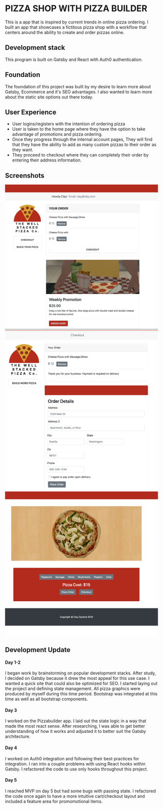 # PIZZA SHOP WITH PIZZA BUILDER

This is a app that is inspired by current trends in online pizza ordering. I built an app that showcases a fictitous pizza shop with a workflow that centers around the ability to create and order pizzas online. 

## Development stack

This program is built on Gatsby and React with Auth0 authentication.

## Foundation

The foundation of this project was built by my desire to learn more about Gatsby, Ecommerce and it's SEO advantages. I also wanted to learn more about the static site options out there today.

## User Experience

* User logins/registers with the intention of ordering pizza
* User is taken to the home page where they have the option to take advantage of promotions and pizza ordering. 
* Once they progress through the internal account pages, They will find that they have the ability to add as many custom pizzas to their order as they want.
* They proceed to checkout where they can completely their order by entering their address information. 

## Screenshots

![picture](img/screenshot-home-cart.png)
![picture](img/screenshot-order-checkout.png)
![picture](img/screenshot-pizza-builder.png)


## Development Update
#### Day 1-2
I began work by brainstorming on popular development stacks. After study, I decided on Gatsby because it drew the most appeal for this use case. I wanted a quick site that could also be optimized for SEO. I started laying out the project and defining state management. All pizza graphics were produced by myself during this time period. Bootstrap was integrated at this time as well as all bootstrap components. 

#### Day 3
I worked on the Pizzabuilder app. I laid out the state logic in a way that made the most react sense. After researching, I was able to get better understanding of how it works and adjusted it to better suit the Gatsby architecture. 

#### Day 4
I worked on Auth0 integration and following their best practices for integration. I ran into a couple problems with using React hooks within Gatsby. I refactored the code to use only hooks throughout this project. 

#### Day 5
I reached MVP on day 5 but had some bugs with passing state. I refactored the code once again to have a more intuitive cart/checkout layout and included a feature area for promomotional items. 






















